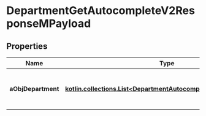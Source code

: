
# DepartmentGetAutocompleteV2ResponseMPayload

## Properties
Name | Type | Description | Notes
------------ | ------------- | ------------- | -------------
**aObjDepartment** | [**kotlin.collections.List&lt;DepartmentAutocompleteElementResponse&gt;**](DepartmentAutocompleteElementResponse.md) | An array of Department autocomplete element response. | 



